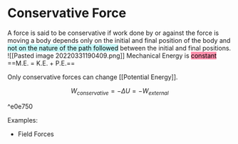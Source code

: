 # Conservative Force
A force is said to be conservative if work done by or against the force is moving a body depends only on the initial and final position of the body and <mark style="background: #ABF7F7A6;">not on the nature of the path followed</mark> between the initial and final positions.
![[Pasted image 20220331190409.png]]
Mechanical Energy is <mark style="background: #FF5582A6;">constant</mark> 
==M.E. = K.E. + P.E.==

Only conservative forces can change [[Potential Energy]].

$$
W_{conservative}= -\Delta U = -W_{external}
$$

^e0e750


Examples:
- Field Forces
